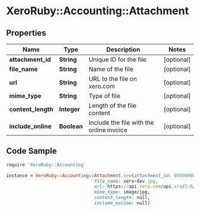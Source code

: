 # XeroRuby::Accounting::Attachment

## Properties

Name | Type | Description | Notes
------------ | ------------- | ------------- | -------------
**attachment_id** | **String** | Unique ID for the file | [optional] 
**file_name** | **String** | Name of the file | [optional] 
**url** | **String** | URL to the file on xero.com | [optional] 
**mime_type** | **String** | Type of file | [optional] 
**content_length** | **Integer** | Length of the file content | [optional] 
**include_online** | **Boolean** | Include the file with the online invoice | [optional] 

## Code Sample

```ruby
require 'XeroRuby::Accounting'

instance = XeroRuby::Accounting::Attachment.new(attachment_id: 00000000-0000-0000-0000-000000000000,
                                 file_name: xero-dev.jpg,
                                 url: https://api.xero.com/api.xro/2.0/Accounts/da962997-a8bd-4dff-9616-01cdc199283f/Attachments/sample5.jpg,
                                 mime_type: image/jpg,
                                 content_length: null,
                                 include_online: null)
```



